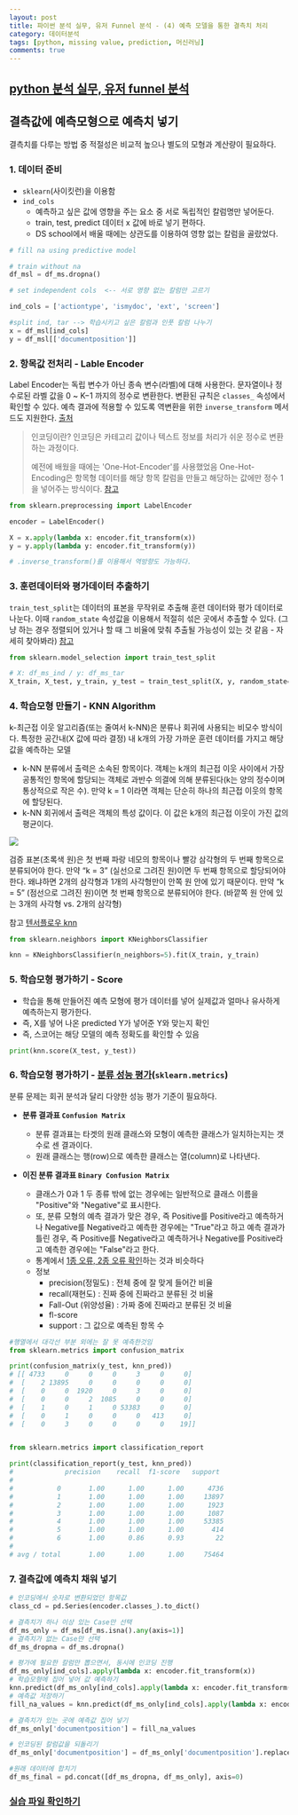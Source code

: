 ```yaml
---
layout: post
title: 파이썬 분석 실무, 유저 Funnel 분석 - (4) 예측 모델을 통한 결측치 처리
category: 데이터분석
tags: [python, missing value, prediction, 머신러닝]
comments: true
---
```


## [python 분석 실무, 유저 funnel 분석](https://wikidocs.net/16570)

## 결측값에 예측모형으로 예측치 넣기
결측치를 다루는 방법 중 적절성은 비교적 높으나 별도의 모형과 계산량이 필요하다.

### 1. 데이터 준비
- `sklearn`(사이킷런)을 이용함
- `ind_cols`
    - 예측하고 싶은 값에 영향을 주는 요소 중 서로 독립적인 칼럼명만 넣어둔다.
    - train, test, predict 데이터 x 값에 바로 넣기 편하다.
    - DS school에서 배울 때에는 상관도를 이용하여 영향 없는 칼럼을 골랐었다.

```python
# fill na using predictive model

# train without na
df_msl = df_ms.dropna()

# set independent cols  <-- 서로 영향 없는 칼럼만 고르기

ind_cols = ['actiontype', 'ismydoc', 'ext', 'screen']

#split ind, tar --> 학습시키고 싶은 칼럼과 인풋 칼럼 나누기
x = df_msl[ind_cols]
y = df_msl[['documentposition']]
```

### 2. 항목값 전처리 - Lable Encoder 

Label Encoder는 독립 변수가 아닌 종속 변수(라벨)에 대해 사용한다. 문자열이나 정수로된 라벨 값을  0  ~  K−1 까지의 정수로 변환한다. 변환된 규칙은 `classes_` 속성에서 확인할 수 있다. 예측 결과에 적용할 수 있도록 역변환을 위한 `inverse_transform` 메서드도 지원한다. [출처](https://datascienceschool.net/view-notebook/f43be7d6515b48c0beb909826993c856/)

> 인코딩이란? 
> 인코딩은 카테고리 값이나 텍스트 정보를 처리가 쉬운 정수로 변환하는 과정이다.
> 
> 예전에 배웠을 때에는 'One-Hot-Encoder'를 사용했었음
> One-Hot-Encoding은 항목형 데이터를 해당 항목 칼럼을 만들고 해당하는 값에만 정수 1을 넣어주는 방식이다. [참고](https://programmers.co.kr/learn/courses/21/lessons/11043)

```python
from sklearn.preprocessing import LabelEncoder

encoder = LabelEncoder()

X = x.apply(lambda x: encoder.fit_transform(x))
y = y.apply(lambda y: encoder.fit_transform(y))

# .inverse_transform()를 이용해서 역방향도 가능하다.
```

### 3. 훈련데이터와 평가데이터 추출하기

`train_test_split`는 데이터의 표본을 무작위로 추출해 훈련 데이터와 평가 데이터로 나눈다.
이때 `random_state` 속성값을 이용해서 적절히 섞은 곳에서 추출할 수 있다. (그냥 하는 경우 정렬되어 있거나 할 때 그 비율에 맞춰 추출될 가능성이 있는 것 같음 - 자세히 찾아봐라)
[참고](http://antilibrary.org/1068)

```python
from sklearn.model_selection import train_test_split

# X: df_ms_ind / y: df_ms_tar
X_train, X_test, y_train, y_test = train_test_split(X, y, random_state=10)
```

### 4. 학습모형 만들기 - KNN Algorithm 

k-최근접 이웃 알고리즘(또는 줄여서 k-NN)은 분류나 회귀에 사용되는 비모수 방식이다. 특정한 공간내(X 값에 따라 결정) 내 k개의 가장 가까운 훈련 데이터를 가지고 해당 값을 예측하는 모델

- k-NN 분류에서 출력은 소속된 항목이다. 객체는 k개의 최근접 이웃 사이에서 가장 공통적인 항목에 할당되는 객체로 과반수 의결에 의해 분류된다(k는 양의 정수이며 통상적으로 작은 수). 만약 k = 1 이라면 객체는 단순히 하나의 최근접 이웃의 항목에 할당된다.
- k-NN 회귀에서 출력은 객체의 특성 값이다. 이 값은 k개의 최근접 이웃이 가진 값의 평균이다.

![](https://upload.wikimedia.org/wikipedia/commons/thumb/e/e7/KnnClassification.svg/440px-KnnClassification.svg.png)

검증 표본(초록색 원)은 첫 번째 파랑 네모의 항목이나 빨강 삼각형의 두 번째 항목으로 분류되어야 한다. 만약 “k = 3” (실선으로 그려진 원)이면 두 번째 항목으로 할당되어야 한다. 왜냐하면 2개의 삼각형과 1개의 사각형만이 안쪽 원 안에 있기 때문이다. 만약 “k = 5” (점선으로 그려진 원)이면 첫 번째 항목으로 분류되어야 한다. (바깥쪽 원 안에 있는 3개의 사각형 vs. 2개의 삼각형)

참고 
[텐서플로우 knn](https://tensorflow.blog/파이썬-머신러닝/2-3-2-k-최근접-이웃/)

```python
from sklearn.neighbors import KNeighborsClassifier

knn = KNeighborsClassifier(n_neighbors=5).fit(X_train, y_train)
```

### 5. 학습모형 평가하기 - Score 
- 학습을 통해 만들어진 예측 모형에 평가 데이터를 넣어 실제값과 얼마나 유사하게 예측하는지 평가한다.
- 즉, X를 넣어 나온 predicted Y가 넣어준 Y와 맞는지 확인
- 즉, 스코어는 해당 모델의 예측 정확도를 확인할 수 있음

```python
print(knn.score(X_test, y_test))
```

### 6. 학습모형 평가하기 - [분류 성능 평가](https://datascienceschool.net/view-notebook/731e0d2ef52c41c686ba53dcaf346f32/)(`sklearn.metrics`)

분류 문제는 회귀 분석과 달리 다양한 성능 평가 기준이 필요하다.

- **분류 결과표 `Confusion Matrix`**
    - 분류 결과표는 타겟의 원래 클래스와 모형이 예측한 클래스가 일치하는지는 갯수로 센 결과이다.
    - 원래 클래스는 행(row)으로 예측한 클래스는 열(column)로 나타낸다.

    
- **이진 분류 결과표 `Binary Confusion Matrix`**
    - 클래스가 0과 1 두 종류 밖에 없는 경우에는 일반적으로 클래스 이름을 "Positive"와 "Negative"로 표시한다.
    - 또, 분류 모형의 예측 결과가 맞은 경우, 즉 Positive를 Positive라고 예측하거나 Negative를 Negative라고 예측한 경우에는 "True"라고 하고 예측 결과가 틀린 경우, 즉 Positive를 Negative라고 예측하거나 Negative를 Positive라고 예측한 경우에는 "False"라고 한다. 
    - 통계에서 [1종 오류, 2종 오류 확인](https://support.minitab.com/ko-kr/minitab/18/help-and-how-to/statistics/basic-statistics/supporting-topics/basics/type-i-and-type-ii-error/)하는 것과 비슷하다
    - 정보
        - precision(정밀도) : 전체 중에 잘 맞게 들어간 비율
        - recall(재현도) : 진짜 중에 진짜라고 분류된 것 비율
        - Fall-Out (위양성율) : 가짜 중에 진짜라고 분류된 것 비율
        - fl-score
        - support : 그 값으로 예측된 항목 수 

```python
#행열에서 대각선 부분 외에는 잘 못 예측한것임
from sklearn.metrics import confusion_matrix

print(confusion_matrix(y_test, knn_pred))
# [[ 4733     0     0     0     3     0     0]
#  [    2 13895     0     0     0     0     0]
#  [    0     0  1920     0     3     0     0]
#  [    0     0     2  1085     0     0     0]
#  [    1     0     1     0 53383     0     0]
#  [    0     1     0     0     0   413     0]
#  [    0     3     0     0     0     0    19]]


from sklearn.metrics import classification_report

print(classification_report(y_test, knn_pred))
#             precision    recall  f1-score   support
#
#           0       1.00      1.00      1.00      4736
#           1       1.00      1.00      1.00     13897
#           2       1.00      1.00      1.00      1923
#           3       1.00      1.00      1.00      1087
#           4       1.00      1.00      1.00     53385
#           5       1.00      1.00      1.00       414
#           6       1.00      0.86      0.93        22
#
# avg / total       1.00      1.00      1.00     75464

```

### 7. 결측값에 예측치 채워 넣기

```python
# 인코딩에서 숫자로 변환되었던 항목값 
class_cd = pd.Series(encoder.classes_).to_dict()

# 결측치가 하나 이상 있는 Case만 선택
df_ms_only = df_ms[df_ms.isna().any(axis=1)]
# 결측치가 없는 Case만 선택
df_ms_dropna = df_ms.dropna()

# 평가에 필요한 칼럼만 뽑으면서, 동시에 인코딩 진행
df_ms_only[ind_cols].apply(lambda x: encoder.fit_transform(x))
# 학습모형에 집어 넣어 값 예측하기
knn.predict(df_ms_only[ind_cols].apply(lambda x: encoder.fit_transform(x)))
# 예측값 저장하기
fill_na_values = knn.predict(df_ms_only[ind_cols].apply(lambda x: encoder.fit_transform(x)))

# 결측치가 있는 곳에 예측값 집어 넣기
df_ms_only['documentposition'] = fill_na_values

# 인코딩된 칼럼값을 되돌리기
df_ms_only['documentposition'] = df_ms_only['documentposition'].replace(class_cd)

#원래 데이터에 합치기
df_ms_final = pd.concat([df_ms_dropna, df_ms_only], axis=0)
```

### [실습 파일 확인하기](https://github.com/onsoo/data-analytics/blob/master/funnel%20analytics/Funnel_Analysis_r.ipynb)